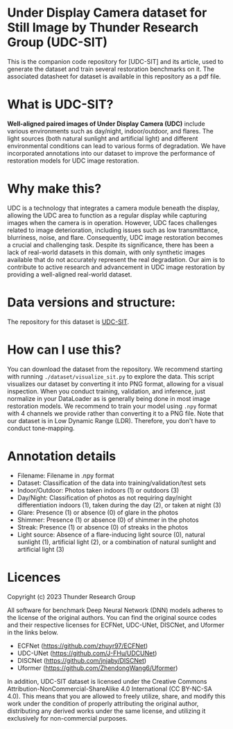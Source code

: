 # Under Display Camera dataset for Still Image by Thunder Research Group (UDC-SIT)

This is the companion code repository for [UDC-SIT] and its article, used to generate the dataset and train several restoration benchmarks on it. The associated datasheet for dataset is available in this repository as a pdf file.

# What is UDC-SIT?
**Well-aligned paired images of Under Display Camera (UDC)** include various environments such as day/night, indoor/outdoor, and flares. The light sources (both natural sunlight and artificial light) and different environmental conditions can lead to various forms of degradation. We have incorporated annotations into our dataset to improve the performance of restoration models for UDC image restoration.


# Why make this?
UDC is a technology that integrates a camera module beneath the display, allowing the UDC area to function as a regular display while capturing images when the camera is in operation. However, UDC faces challenges related to image deterioration, including issues such as low transmittance, blurriness, noise, and flare. Consequently, UDC image restoration becomes a crucial and challenging task. Despite its significance, there has been a lack of real-world datasets in this domain, with only synthetic images available that do not accurately represent the real degradation. Our aim is to contribute to active research and advancement in UDC image restoration by providing a well-aligned real-world dataset.


# Data versions and structure:
The repository for this dataset is [UDC-SIT](http://zenodo.org/record/6810792).


# How can I use this?
You can download the dataset from the repository. We recommend starting with running `./dataset/visualize_sit.py` to explore the data. This script visualizes our dataset by converting it into PNG format, allowing for a visual inspection. When you conduct training, validation, and inference, just normalize in your DataLoader as is generally being done in most image restoration models. We recommend to train your model using `.npy` format with 4 channels we provide rather than converting it to a PNG file. Note that our dataset is in Low Dynamic Range (LDR). Therefore, you don't have to conduct tone-mapping.


# Annotation details
- Filename: Filename in .npy format
- Dataset: Classification of the data into training/validation/test sets
- Indoor/Outdoor: Photos taken indoors (1) or outdoors (3)
- Day/Night: Classification of photos as not requiring day/night differentiation indoors (1), taken during the day (2), or taken at night (3)
- Glare: Presence (1) or absence (0) of glare in the photos
- Shimmer: Presence (1) or absence (0) of shimmer in the photos
- Streak: Presence (1) or absence (0) of streaks in the photos
- Light source: Absence of a flare-inducing light source (0), natural sunlight (1), artificial light (2), or a combination of natural sunlight and artificial light (3)


# Licences 
Copyright (c) 2023 Thunder Research Group

All software for benchmark Deep Neural Network (DNN) models adheres to the license of the original authors. You can find the original source codes and their respective licenses for ECFNet, UDC-UNet, DISCNet, and Uformer in the links below.
- ECFNet (https://github.com/zhuyr97/ECFNet)
- UDC-UNet (https://github.com/J-FHu/UDCUNet)
- DISCNet (https://github.com/jnjaby/DISCNet)
- Uformer (https://github.com/ZhendongWang6/Uformer)

In addition, UDC-SIT dataset is licensed under the Creative Commons Attribution-NonCommercial-ShareAlike 4.0 International (CC BY-NC-SA 4.0). This means that you are allowed to freely utilize, share, and modify this work under the condition of properly attributing the original author, distributing any derived works under the same license, and utilizing it exclusively for non-commercial purposes.
